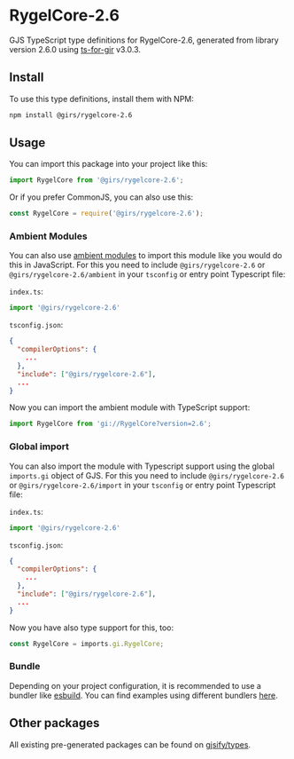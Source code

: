 
# RygelCore-2.6

GJS TypeScript type definitions for RygelCore-2.6, generated from library version 2.6.0 using [ts-for-gir](https://github.com/gjsify/ts-for-gir) v3.0.3.


## Install

To use this type definitions, install them with NPM:
```bash
npm install @girs/rygelcore-2.6
```

## Usage

You can import this package into your project like this:
```ts
import RygelCore from '@girs/rygelcore-2.6';
```

Or if you prefer CommonJS, you can also use this:
```ts
const RygelCore = require('@girs/rygelcore-2.6');
```

### Ambient Modules

You can also use [ambient modules](https://github.com/gjsify/ts-for-gir/tree/main/packages/cli#ambient-modules) to import this module like you would do this in JavaScript.
For this you need to include `@girs/rygelcore-2.6` or `@girs/rygelcore-2.6/ambient` in your `tsconfig` or entry point Typescript file:

`index.ts`:
```ts
import '@girs/rygelcore-2.6'
```

`tsconfig.json`:
```json
{
  "compilerOptions": {
    ...
  },
  "include": ["@girs/rygelcore-2.6"],
  ...
}
```

Now you can import the ambient module with TypeScript support: 

```ts
import RygelCore from 'gi://RygelCore?version=2.6';
```

### Global import

You can also import the module with Typescript support using the global `imports.gi` object of GJS.
For this you need to include `@girs/rygelcore-2.6` or `@girs/rygelcore-2.6/import` in your `tsconfig` or entry point Typescript file:

`index.ts`:
```ts
import '@girs/rygelcore-2.6'
```

`tsconfig.json`:
```json
{
  "compilerOptions": {
    ...
  },
  "include": ["@girs/rygelcore-2.6"],
  ...
}
```

Now you have also type support for this, too:

```ts
const RygelCore = imports.gi.RygelCore;
```

### Bundle

Depending on your project configuration, it is recommended to use a bundler like [esbuild](https://esbuild.github.io/). You can find examples using different bundlers [here](https://github.com/gjsify/ts-for-gir/tree/main/examples).

## Other packages

All existing pre-generated packages can be found on [gjsify/types](https://github.com/gjsify/types).


